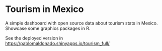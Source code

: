# Tourism in Mexico

A simple dashboard with open source data about tourism stats in Mexico. Showcase some graphics packages in R.

See the deployed version in https://pablomaldonado.shinyapps.io/tourism_full/
